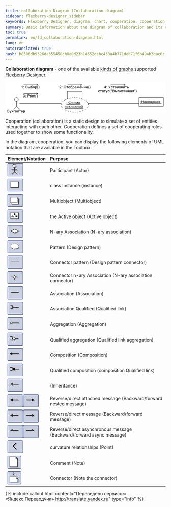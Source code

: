 ```yaml
--- 
title: collaboration Diagram (Collaboration diagram) 
sidebar: flexberry-designer_sidebar 
keywords: Flexberry Designer, diagram, chart, cooperation, cooperation 
summary: Basic information about the diagram of collaboration and its elements 
toc: true 
permalink: en/fd_collaboration-diagram.html 
lang: en 
autotranslated: true 
hash: b8506db9326de355458cb0e0d23b14652debc433a4b771deb71f6b494b3bac0c 
--- 
```


**Collaboration diagram** - one of the available [kinds of graphs](fd_editing-diagram.html) supported [Flexberry Designer](fd_landing_page.html). 

![](/images/pages/products/flexberry-designer/diagram/collaboration-diagram.png) 

Cooperation (collaboration) is a static design to simulate a set of entities interacting with each other. Cooperation defines a set of cooperating roles used together to show some functionality. 

In the diagram, cooperation, you can display the following elements of UML notation that are available in the Toolbox: 

Element/Notation | Purpose 
:-----------------------------------------------------------------------|:----------------------------- 
![](/images/pages/products/flexberry-designer/diagram/actor.jpg) | Participant (Actor) 
![](/images/pages/products/flexberry-designer/diagram/instance.jpg) | class Instance (instance) 
![](/images/pages/products/flexberry-designer/diagram/multiobject.jpg) | Multiobject (Multiobject) 
![](/images/pages/products/flexberry-designer/diagram/activeobject.jpg) | the Active object (Active object) 
![](/images/pages/products/flexberry-designer/diagram/naryassoc.jpg) | N-ary Association (N-ary association) 
![](/images/pages/products/flexberry-designer/diagram/designpatt.jpg) | Pattern (Design pattern) 
![](/images/pages/products/flexberry-designer/diagram/designpattconn.jpg) | Connector pattern (Design pattern connector) 
![](/images/pages/products/flexberry-designer/diagram/naryconn.jpg) | Connector n-ary Association (N-ary association connector) 
![](/images/pages/products/flexberry-designer/diagram/assoc.jpg) | Association (Association) 
![](/images/pages/products/flexberry-designer/diagram/qlink.jpg) | Association Qualified (Qualified link) 
![](/images/pages/products/flexberry-designer/diagram/aggregation.jpg) | Aggregation (Aggregation) 
![](/images/pages/products/flexberry-designer/diagram/qaggregation.jpg) | Qualified aggregation (Qualified link aggregation) 
![](/images/pages/products/flexberry-designer/diagram/composition.jpg) | Composition (Composition) 
![](/images/pages/products/flexberry-designer/diagram/qcomposition.jpg) | Qualified composition (composition Qualified link) 
![](/images/pages/products/flexberry-designer/diagram/inheritance.jpg) | (Inheritance) 
![](/images/pages/products/flexberry-designer/diagram/bwdnestedmsg.jpg)![](/images/pages/products/flexberry-designer/diagram/fwdnestedmsg.jpg) | Reverse/direct attached message (Backward/forward nested message) 
![](/images/pages/products/flexberry-designer/diagram/bwdmessage.jpg)![](/images/pages/products/flexberry-designer/diagram/fwdmessage.jpg) | Reverse/direct message (Backward/forward message) 
![](/images/pages/products/flexberry-designer/diagram/bwdasyncmsg.jpg)![](/images/pages/products/flexberry-designer/diagram/fwdasyncmsg.jpg) | Reverse/direct asynchronous message (Backward/forward async message) 
![](/images/pages/products/flexberry-designer/diagram/corner.jpg) | curvature relationships (Point) 
![](/images/pages/products/flexberry-designer/diagram/note.jpg) | Comment (Note) 
![](/images/pages/products/flexberry-designer/diagram/noteconn.jpg) | Connector (Note the connector) 



{% include callout.html content="Переведено сервисом «Яндекс.Переводчик» <http://translate.yandex.ru>" type="info" %}